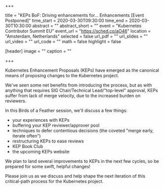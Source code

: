 +++

title = "KEPs BoF: Driving enhancements for... Enhancements [Event Postponed]"
time_start = 2020-03-30T09:30:00
time_end = 2020-03-30T10:30:00
abstract = ""
abstract_short = ""
event = "Kubernetes Contributor Summit EU"
event_url = "https://sched.co/aO46"
location = "Amsterdam, Netherlands"
selected = false
url_pdf = ""
url_slides = ""
url_video = ""
url_code = ""
math = false
highlight = false

[header]
image = ""
caption = ""

+++

Kubernetes Enhancement Proposals (KEPs) have emerged as the canonical means of proposing changes to the Kubernetes project.

We've seen some net benefits from introducing the process, but as with anything that requires SIG Chair/Technical Lead/"top-level" approval, KEPs suffer from lack of merge velocity, due to the increased burden on reviewers.

In this Birds of a Feather session, we'll discuss a few things:
- your experiences with KEPs
- buffering your KEP reviewer/approver pool
- techniques to defer contentious decisions (the coveted "merge early, iterate often")
- restructuring KEPs to ease reviews
- KEP Book Club
- the upcoming KEPs website

We plan to land several improvements to KEPs in the next few cycles, so be prepared for some swift, helpful changes!

Please join us as we discuss and help shape the next iteration of this critical-path process for the Kubernetes project.
